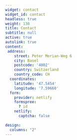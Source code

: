 ```yaml
---
widget: contact
widget_id: contact
headless: true
weight: 130
title: Contact
subtitle: null
active: true
autolink: true
content:
 address:
    street: Peter Merian-Weg 6
    city: Basel
    postcode: '4002'
    country: Switzerland
    country_code: CH
  coordinates:
    latitude: '47.5454'
    longitude: '7.59660'
  form:
    provider: netlify
    formspree:
      ? id
    netlify:
      captcha: false
  
design:
  columns: "2"
---
```

